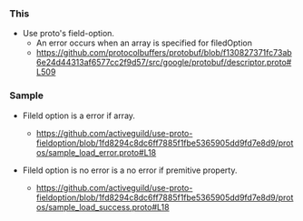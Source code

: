 ### This

- Use proto's field-option.
  - An error occurs when an array is specified for filedOption
  - https://github.com/protocolbuffers/protobuf/blob/f130827371fc73ab6e24d44313af6577cc2f9d57/src/google/protobuf/descriptor.proto#L509

### Sample
- Fileld option is a error if array.
  - https://github.com/activeguild/use-proto-fieldoption/blob/1fd8294c8dc6ff7885f1fbe5365905dd9fd7e8d9/protos/sample_load_error.proto#L18

- Fileld option is no error is a no error if premitive property.
  - https://github.com/activeguild/use-proto-fieldoption/blob/1fd8294c8dc6ff7885f1fbe5365905dd9fd7e8d9/protos/sample_load_success.proto#L18

